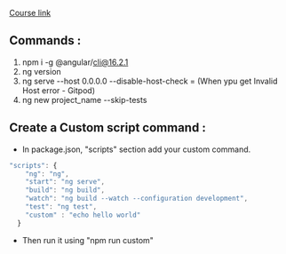 [Course link](https://www.youtube.com/watch?v=VTEDh2pNSBQ&ab_channel=BoualiAli)

## Commands :

1. npm i -g @angular/cli@16.2.1
2. ng version
3. ng serve --host 0.0.0.0 --disable-host-check  = (When ypu get Invalid Host error - Gitpod)
4. ng new project_name --skip-tests

## Create a Custom script command :

- In package.json, "scripts" section add your custom command.

```js
"scripts": {
    "ng": "ng",
    "start": "ng serve",
    "build": "ng build",
    "watch": "ng build --watch --configuration development",
    "test": "ng test",
    "custom" : "echo hello world"
  }
```
- Then run it using "npm run custom"

